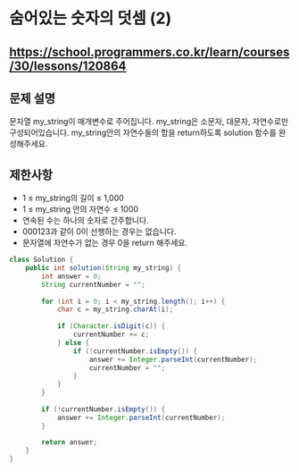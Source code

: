 # 숨어있는 숫자의 덧셈 (2)
https://school.programmers.co.kr/learn/courses/30/lessons/120864
---
## 문제 설명
문자열 my_string이 매개변수로 주어집니다. my_string은 소문자, 대문자, 자연수로만 구성되어있습니다. my_string안의 자연수들의 합을 return하도록 solution 함수를 완성해주세요.

## 제한사항
+ 1 ≤ my_string의 길이 ≤ 1,000
+ 1 ≤ my_string 안의 자연수 ≤ 1000
+ 연속된 수는 하나의 숫자로 간주합니다.
+ 000123과 같이 0이 선행하는 경우는 없습니다.
+ 문자열에 자연수가 없는 경우 0을 return 해주세요.
```java
class Solution {
    public int solution(String my_string) {
        int answer = 0;
        String currentNumber = "";
        
        for (int i = 0; i < my_string.length(); i++) {
            char c = my_string.charAt(i);
            
            if (Character.isDigit(c)) {
                currentNumber += c;
            } else {
                if (!currentNumber.isEmpty()) {
                    answer += Integer.parseInt(currentNumber);
                    currentNumber = "";
                }
            }
        }
        
        if (!currentNumber.isEmpty()) {
            answer += Integer.parseInt(currentNumber);
        }
        
        return answer;
    }
}
```
